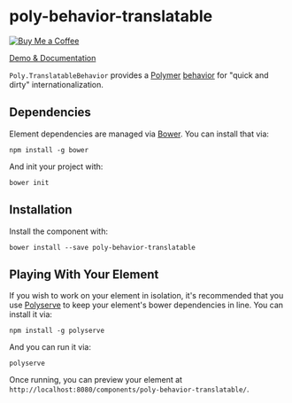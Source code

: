 # poly-behavior-translatable

[![Buy Me a Coffee](http://static.tonybogdanov.com/github/coffee.svg)](http://ko-fi.co/1236KUKJNC96B)

[Demo & Documentation](http://tonybogdanov.github.io/poly-behavior-translatable/bower_components/poly-behavior-translatable/index.html)

`Poly.TranslatableBehavior` provides a [Polymer](https://polymer-project.org) [behavior](https://www.polymer-project.org/1.0/docs/devguide/behaviors) for "quick and dirty" internationalization.

## Dependencies

Element dependencies are managed via [Bower](http://bower.io/). You can
install that via:

    npm install -g bower

And init your project with:

    bower init

## Installation

Install the component with:

    bower install --save poly-behavior-translatable

## Playing With Your Element

If you wish to work on your element in isolation, it's recommended that you use
[Polyserve](https://github.com/PolymerLabs/polyserve) to keep your element's
bower dependencies in line. You can install it via:

    npm install -g polyserve

And you can run it via:

    polyserve

Once running, you can preview your element at `http://localhost:8080/components/poly-behavior-translatable/`.